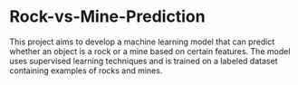 # Rock-vs-Mine-Prediction
This project aims to develop a machine learning model that can predict whether an object is a rock or a mine based on certain features. The model uses supervised learning techniques and is trained on a labeled dataset containing examples of rocks and mines.
